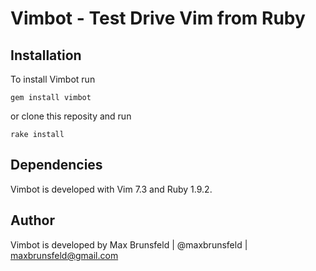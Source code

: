 # Vimbot - Test Drive Vim from Ruby

## Installation
To install Vimbot run

    gem install vimbot

or clone this reposity and run

    rake install

## Dependencies
Vimbot is developed with Vim 7.3 and Ruby 1.9.2.

## Author
Vimbot is developed by Max Brunsfeld | @maxbrunsfeld | maxbrunsfeld@gmail.com
